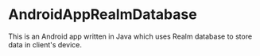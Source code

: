 # AndroidAppRealmDatabase
This is an Android app written in Java which uses Realm database to store data in client's device.
